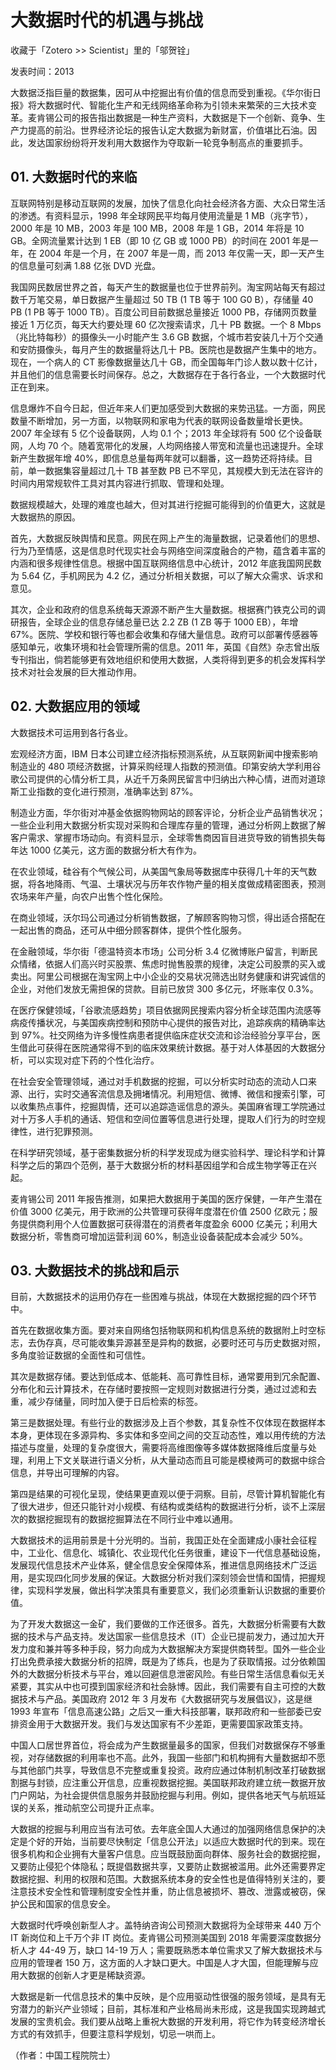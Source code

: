 # 大数据时代的机遇与挑战

收藏于「Zotero >> Scientist」里的「邬贺铨」

发表时间：2013

大数据泛指巨量的数据集，因可从中挖掘出有价值的信息而受到重视。《华尔街日报》将大数据时代、智能化生产和无线网络革命称为引领未来繁荣的三大技术变革。麦肯锡公司的报告指出数据是一种生产资料，大数据是下一个创新、竟争、生产力提高的前沿。世界经济论坛的报告认定大数据为新财富，价值堪比石油。因此，发达国家纷纷将开发利用大数据作为夺取新一轮竞争制高点的重要抓手。

## 01. 大数据时代的来临

互联网特别是移动互联网的发展，加快了信息化向社会经济各方面、大众日常生活的渗透。有资料显示，1998 年全球网民平均每月使用流量是 1 MB（兆字节），2000 年是 10 MB，2003 年是 100 MB，2008 年是 1 GB，2014 年将是 10 GB。全网流量累计达到 1 EB（即 10 亿 GB 或 1000 PB）的时间在 2001 年是一年，在 2004 年是一个月，在 2007 年是一周，而 2013 年仅需一天，即一天产生的信息量可刻满 1.88 亿张 DVD 光盘。

我国网民数居世界之首，每天产生的数据量也位于世界前列。淘宝网站每天有超过数千万笔交易，单日数据产生量超过 50 TB  (1 TB 等于 100 G0 B），存储量 40 PB (1 PB 等于 1000 TB）。百度公司目前数据总量接近 1000 PB，存储网页数量接近 1 万亿页，每天大约要处理 60 亿次搜索请求，几十 PB 数据。一个 8 Mbps（兆比特每秒）的摄像头一小时能产生 3.6 GB 数据，个城市若安装几十万个交通和安防摄像头，每月产生的数据量将达几十 PB。医院也是数据产生集中的地方。现在，一个病人的 CT 影像数据量达几十 GB，而全国每年门诊人数以数十亿计，并且他们的信息需要长时间保存。总之，大数据存在于各行各业，一个大数据时代正在到来。

信息爆炸不自今日起，但近年来人们更加感受到大数据的来势迅猛。一方面，网民数量不断增加，另一方面，以物联网和家电为代表的联网设备数量增长更快。2007 年全球有 5 亿个设备联网，人均 0.1 个；2013 年全球将有 500 亿个设备联网，人均 70 个。随着宽带化的发展，人均网络接人带宽和流量也迅速提升。全球新产生数据年增 40%，即信息总量每两年就可以翻番，这一趋势还将持续。目前，单一数据集容量超过几十 TB 甚至数 PB 已不罕见，其规模大到无法在容许的时间内用常规软件工具对其内容进行抓取、管理和处理。

数据规模越大，处理的难度也越大，但对其进行挖掘可能得到的价值更大，这就是大数据热的原因。

首先，大数据反映舆情和民意。网民在网上产生的海量数据，记录着他们的思想、行为乃至情感，这是信息时代现实社会与网络空间深度融合的产物，蕴含着丰富的内涵和很多规律性信息。根据中国互联网络信息中心统计，2012 年底我国网民数为 5.64 亿，手机网民为 4.2 亿，通过分析相关数据，可以了解大众需求、诉求和意见。

其次，企业和政府的信息系统每天源源不断产生大量数据。根据赛门铁克公司的调研报告，全球企业的信息存储总量已达 2.2 ZB (1 ZB 等于 1000 EB），年增 67%。医院、学校和银行等也都会收集和存储大量信息。政府可以部署传感器等感知单元，收集环境和社会管理所需的信息。2011 年，英国《自然》杂志曾出版专刊指出，倘若能够更有效地组织和使用大数据，人类将得到更多的机会发挥科学技术对社会发展的巨大推动作用。

## 02. 大数据应用的领域

大数据技术可运用到各行各业。

宏观经济方面，IBM 日本公司建立经济指标预测系统，从互联网新闻中搜索影响制造业的 480 项经济数据，计算采购经理人指数的预测值。印第安纳大学利用谷歌公司提供的心情分析工具，从近千万条网民留言中归纳出六种心情，进而对道琼斯工业指数的变化进行预测，准确率达到 87%。

制造业方面，华尔街对冲基金依据购物网站的顾客评论，分析企业产品销售状况；一些企业利用大数据分析实现对采购和合理库存量的管理，通过分析网上数据了解客户需求、掌握市场动向。有资料显示，全球零售商因盲目进货导致的销售损失每年达 1000 亿美元，这方面的数据分析大有作为。

在农业领域，硅谷有个气候公司，从美国气象局等数据库中获得几十年的天气数据，将各地降雨、气温、土壤状况与历年农作物产量的相关度做成精密图表，预测农场来年产量，向农户出售个性化保险。

在商业领域，沃尔玛公司通过分析销售数据，了解顾客购物习惯，得出适合搭配在一起出售的商品，还可从中细分顾客群体，提供个性化服务。

在金融领域，华尔街「德温特资本市场」公司分析 3.4 亿微博账户留言，判断民众情绪，依据人们高兴时买股票、焦虑时抛售股票的规律，决定公司股票的买入或卖出。阿里公司根据在淘宝网上中小企业的交易状况筛选出财务健康和讲究诚信的企业，对他们发放无需担保的贷款。目前已放贷 300 多亿元，坏账率仅 0.3%。

在医疗保健领域，「谷歌流感趋势」项目依据网民搜索内容分析全球范围内流感等病疫传播状况，与美国疾病控制和预防中心提供的报告对比，追踪疾病的精确率达到 97%。社交网络为许多慢性病患者提供临床症状交流和诊治经验分享平台，医生借此可获得在医院通常得不到的临床效果统计数据。基于对人体基因的大数据分析，可以实现对症下药的个性化治疗。

在社会安全管理领域，通过对手机数据的挖掘，可以分析实时动态的流动人口来源、出行，实时交通客流信息及拥堵情况。利用短信、微博、微信和搜索引擎，可以收集热点事件，挖掘舆情，还可以追踪造谣信息的源头。美国麻省理工学院通过对十万多人手机的通话、短信和空间位置等信息进行处理，提取人们行为的时空规律性，进行犯罪预测。

在科学研究领域，基于密集数据分析的科学发现成为继实验科学、理论科学和计算科学之后的第四个范例，基于大数据分析的材料基因组学和合成生物学等正在兴起。

麦肯锡公司 2011 年报告推测，如果把大数据用于美国的医疗保健，一年产生潜在价值 3000 亿美元，用于欧洲的公共管理可获得年度潜在价值 2500 亿欧元；服务提供商利用个人位置数据可获得潜在的消费者年度盈余 6000 亿美元；利用大数据分析，零售商可增加运营利润 60%，制造业设备装配成本会减少 50%。

## 03. 大数据技术的挑战和启示

目前，大数据技术的运用仍存在一些困难与挑战，体现在大数据挖掘的四个环节中。

首先在数据收集方面。要对来自网络包括物联网和机构信息系统的数据附上时空标志，去伪存真，尽可能收集异源甚至是异构的数据，必要时还可与历史数据对照，多角度验证数据的全面性和可信性。

其次是数据存储。要达到低成本、低能耗、高可靠性目标，通常要用到冗余配置、分布化和云计算技术，在存储时要按照一定规则对数据进行分类，通过过滤和去重，减少存储量，同时加入便于日后检索的标签。

第三是数据处理。有些行业的数据涉及上百个参数，其复杂性不仅体现在数据样本本身，更体现在多源异构、多实体和多空间之间的交互动态性，难以用传统的方法描述与度量，处理的复杂度很大，需要将高维图像等多媒体数据降维后度量与处理，利用上下文关联进行语义分析，从大量动态而且可能是模棱两可的数据中综合信息，并导出可理解的内容。

第四是结果的可视化呈现，使结果更直观以便于洞察。目前，尽管计算机智能化有了很大进步，但还只能针对小规模、有结构或类结构的数据进行分析，谈不上深层次的数据挖掘现有的数据挖掘算法在不同行业中难以通用。

大数据技术的运用前景是十分光明的。当前，我国正处在全面建成小康社会征程中，工业化、信息化、城镇化、农业现代化任务很重，建设下一代信息基础设施，发展现代信息技术产业体系，健全信息安全保障体系，推进信息网络技术广泛运用，是实现四化同步发展的保证。大数据分析对我们深刻领会世情和国情，把握规律，实现科学发展，做出科学决策具有重要意义，我们必须重新认识数据的重要价值。

为了开发大数据这一金矿，我们要做的工作还很多。首先，大数据分析需要有大数据的技术与产品支持。发达国家一些信息技术（IT）企业已提前发力，通过加大开发力度和兼并等多种手段，努力向成为大数据解决方案提供商转型。国外一些企业打出免费承接大数据分析的招牌，既是为了练兵，也是为了获取情报。过分依赖国外的大数据分析技术与平台，难以回避信息泄密风险。有些日常生活信息看似无关紧要，其实从中也可摸到国家经济和社会脉博。因此，我们需要有自主可控的大数据技术与产品。美国政府 2012 年 3 月发布《大数据研究与发展倡议》，这是继 1993 年宣布「信息高速公路」之后又一重大科技部署，联邦政府和一些部委已安排资金用于大数据开发。我们与发达国家有不少差距，更需要国家政策支持。

中国人口居世界首位，将会成为产生数据量最多的国家，但我们对数据保存不够重视，对存储数据的利用率也不高。此外，我国一些部门和机构拥有大量数据却不愿与其他部门共享，导致信息不完整或重复投资。政府应通过体制机制改革打破数据割据与封锁，应注重公开信息，应重视数据挖掘。美国联邦政府建立统一数据开放门户网站，为社会提供信息服务并鼓励挖掘与利用。例如，提供各地天气与航班延误的关系，推动航空公司提升正点率。

大数据的挖掘与利用应当有法可依。去年底全国人大通过的加强网络信息保护的决定是个好的开始，当前要尽快制定「信息公开法」以适应大数据时代的到来。现在很多机构和企业拥有大量客户信息。应当既鼓励面向群体、服务社会的数据挖掘，又要防止侵犯个体隐私；既提倡数据共享，又要防止数据被滥用。此外还需要界定数据挖掘、利用的权限和范围。大数据系统本身的安全性也是值得特别关注的，要注意技术安全性和管理制度安全性并重，防止信息被损坏、篡改、泄露或被窃，保护公民和国家的信息安全。

大数据时代呼唤创新型人才。盖特纳咨询公司预测大数据将为全球带来 440 万个 IT 新岗位和上千万个非 IT 岗位。麦肯锡公司预测美国到 2018 年需要深度数据分析人才 44-49 万，缺口 14-19 万人；需要既熟悉本单位需求又了解大数据技术与应用的管理者 150 万，这方面的人才缺口更大。中国是人才大国，但能理解与应用大数据的创新人才更是稀缺资源。

大数据是新一代信息技术的集中反映，是个应用驱动性很强的服务领域，是具有无穷潜力的新兴产业领域；目前，其标准和产业格局尚未形成，这是我国实现跨越式发展的宝贵机会。我们要从战略上重祝大数据的开发利用，将它作为转变经济增长方式的有效抓手，但要注意科学规划，切忌一哄而上。

（作者：中国工程院院士）